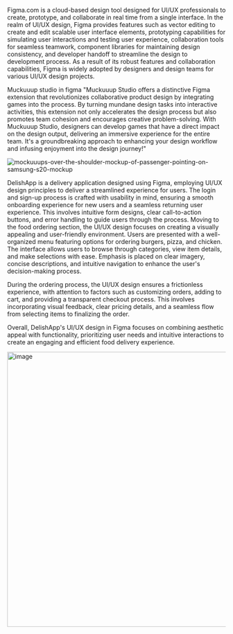 Figma.com is a cloud-based design tool designed for UI/UX professionals to create, prototype, and collaborate in real time from a single interface.
In the realm of UI/UX design, Figma provides features such as vector editing to create and edit scalable user interface elements, prototyping capabilities for simulating user interactions and testing user experience, collaboration tools for seamless teamwork, component libraries for maintaining design consistency, and developer handoff to streamline the design to development process.
As a result of its robust features and collaboration capabilities, Figma is widely adopted by designers and design teams for various UI/UX design projects.

Muckuuup studio in figma 
"Muckuuup Studio offers a distinctive Figma extension that revolutionizes collaborative product design by integrating games into the process. By turning mundane design tasks into interactive activities, this extension not only accelerates the design process but also promotes team cohesion and encourages creative problem-solving. With Muckuuup Studio, designers can develop games that have a direct impact on the design output, delivering an immersive experience for the entire team. It's a groundbreaking approach to enhancing your design workflow and infusing enjoyment into the design journey!"

![mockuuups-over-the-shoulder-mockup-of-passenger-pointing-on-samsung-s20-mockup](https://github.com/user-attachments/assets/c610e4e6-5fe1-4ebd-bba8-7f45016b0d40)




DelishApp is a delivery application designed using Figma, employing UI/UX design principles to deliver a streamlined experience for users. The login and sign-up process is crafted with usability in mind, ensuring a smooth onboarding experience for new users and a seamless returning user experience. This involves intuitive form designs, clear call-to-action buttons, and error handling to guide users through the process.
Moving to the food ordering section, the UI/UX design focuses on creating a visually appealing and user-friendly environment. Users are presented with a well-organized menu featuring options for ordering burgers, pizza, and chicken. The interface allows users to browse through categories, view item details, and make selections with ease. Emphasis is placed on clear imagery, concise descriptions, and intuitive navigation to enhance the user's decision-making process.

During the ordering process, the UI/UX design ensures a frictionless experience, with attention to factors such as customizing orders, adding to cart, and providing a transparent checkout process. This involves incorporating visual feedback, clear pricing details, and a seamless flow from selecting items to finalizing the order.

Overall, DelishApp's UI/UX design in Figma focuses on combining aesthetic appeal with functionality, prioritizing user needs and intuitive interactions to create an engaging and efficient food delivery experience.

<img width="635" alt="image" src="https://github.com/user-attachments/assets/3a3dca57-7f38-4d72-aa64-501ccdf1fd28">

